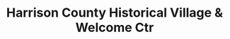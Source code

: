 ---
layout: repo
title: "Harrison County Historical Village & Welcome Ctr"
id: 12293
permalink: repos/12293/
---